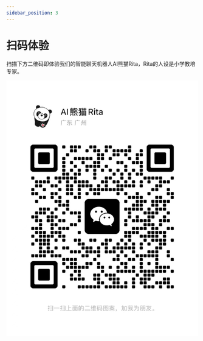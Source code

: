 ```yaml
---
sidebar_position: 3
---
```


# 扫码体验

扫描下方二维码即体验我们的智能聊天机器人AI熊猫Rita，Rita的人设是小学教培专家。

![](./img/algmon.core.product.02.png)

